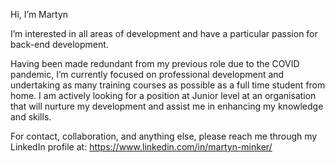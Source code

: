 Hi, I’m Martyn

I’m interested in all areas of development and have a particular passion for back-end development.

Having been made redundant from my previous role due to the COVID pandemic, I’m currently focused on professional development and undertaking as many training courses as possible as a full time student from home. I am actively looking for a position at Junior level at an organisation that will nurture my development and assist me in enhancing my knowledge and skills. 

For contact, collaboration, and anything else, please reach me through my LinkedIn profile at: https://www.linkedin.com/in/martyn-minker/
